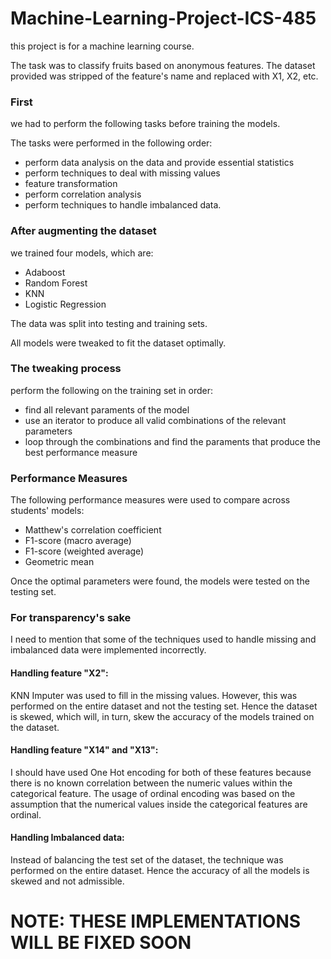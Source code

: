 # Machine-Learning-Project-ICS-485
 

this project is for a machine learning course.

The task was to classify fruits based on anonymous features.
The dataset provided was stripped of the feature's name and replaced with X1, X2, etc. 

### First

we had to perform the following tasks before training the models.

The tasks were performed in the following order:
- perform data analysis on the data and provide essential statistics
- perform techniques to deal with missing values
- feature transformation
- perform correlation analysis 
- perform techniques to handle imbalanced data.

### After augmenting the dataset

we trained four models, which are:
- Adaboost
- Random Forest
- KNN 
- Logistic Regression 


The data was split into testing and training sets.

All models were tweaked to fit the dataset optimally.

### The tweaking process

perform the following on the training set in order:
- find all relevant paraments of the model
- use an iterator to produce all valid combinations of the relevant parameters
- loop through the combinations and find the paraments that produce the best performance measure


### Performance Measures
The following performance measures were used to compare across students' models:
- Matthew's correlation coefficient
- F1-score (macro average)
- F1-score (weighted average)
- Geometric mean

Once the optimal parameters were found, the models were tested on the testing set.


### For transparency's sake

I need to mention that some of the techniques used to handle missing and imbalanced data were implemented incorrectly. 

#### Handling feature "X2":
KNN Imputer was used to fill in the missing values. However, this was performed on the entire dataset and not the testing set. Hence the dataset is skewed, which will, in turn, skew the accuracy of the models trained on the dataset. 

#### Handling feature "X14" and "X13":
I should have used One Hot encoding for both of these features because there is no known correlation between the numeric values within the categorical feature.
The usage of ordinal encoding was based on the assumption that the numerical values inside the categorical features are ordinal. 

#### Handling Imbalanced data:
Instead of balancing the test set of the dataset, the technique was performed on the entire dataset. Hence the accuracy of all the models is skewed and not admissible. 


# NOTE: THESE IMPLEMENTATIONS WILL BE FIXED SOON
